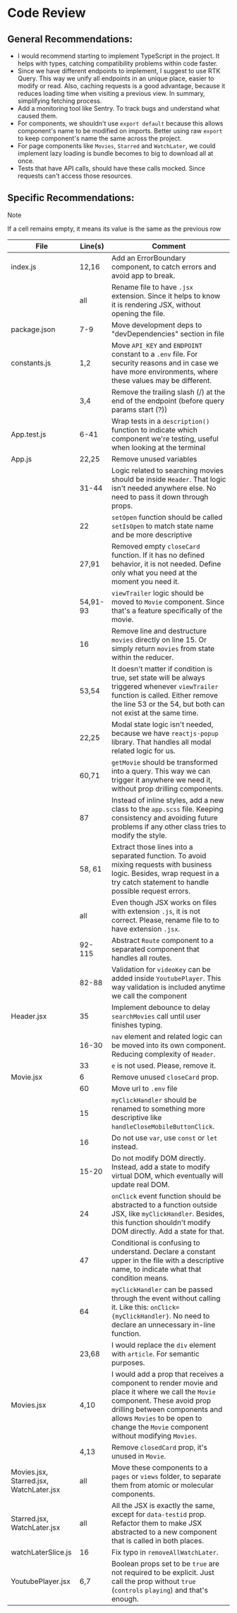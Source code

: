 # Code Review

## General Recommendations:

- I would recommend starting to implement TypeScript in the project. It helps with types, catching compatibility problems within code faster.
- Since we have different endpoints to implement, I suggest to use RTK Query. This way we unify all endpoints in an unique place, easier to modify or read. Also, caching requests is a good advantage, because it reduces loading time when visiting a previous view. In summary, simplifying fetching process.
- Add a monitoring tool like Sentry. To track bugs and understand what caused them.
- For components, we shouldn't use `export default` because this allows component's name to be modified on imports. Better using raw `export` to keep component's name the same across the project.
- For page components like `Movies`, `Starred` and `WatchLater`, we could implement lazy loading is bundle becomes to big to download all at once.
- Tests that have API calls, should have these calls mocked. Since requests can't access those resources.

## Specific Recommendations:

> [!NOTE]
> If a cell remains empty, it means its value is the same as the previous row

| File                                    | Line(s)  | Comment                                                                                                                                                                                                                                                |
| --------------------------------------- | -------- | ------------------------------------------------------------------------------------------------------------------------------------------------------------------------------------------------------------------------------------------------------ |
| index.js                                | 12,16    | Add an ErrorBoundary component, to catch errors and avoid app to break.                                                                                                                                                                                |
|                                         | all      | Rename file to have `.jsx` extension. Since it helps to know it is rendering JSX, without opening the file.                                                                                                                                            |
| package.json                            | 7-9      | Move development deps to "devDependencies" section in file                                                                                                                                                                                             |
| constants.js                            | 1,2      | Move `API_KEY` and `ENDPOINT` constant to a `.env` file. For security reasons and in case we have more environments, where these values may be different.                                                                                              |
|                                         | 3,4      | Remove the trailing slash (/) at the end of the endpoint (before query params start (?))                                                                                                                                                               |
| App.test.js                             | 6-41     | Wrap tests in a `description()` function to indicate which component we're testing, useful when looking at the terminal                                                                                                                                |
| App.js                                  | 22,25    | Remove unused variables                                                                                                                                                                                                                                |
|                                         | 31-44    | Logic related to searching movies should be inside `Header`. That logic isn't needed anywhere else. No need to pass it down through props.                                                                                                             |
|                                         | 22       | `setOpen` function should be called `setIsOpen` to match state name and be more descriptive                                                                                                                                                            |
|                                         | 27,91    | Removed empty `closeCard` function. If it has no defined behavior, it is not needed. Define only what you need at the moment you need it.                                                                                                              |
|                                         | 54,91-93 | `viewTrailer` logic should be moved to `Movie` component. Since that's a feature specifically of the movie.                                                                                                                                            |
|                                         | 16       | Remove line and destructure `movies` directly on line 15. Or simply return `movies` from state within the reducer.                                                                                                                                     |
|                                         | 53,54    | It doesn't matter if condition is true, set state will be always triggered whenever `viewTrailer` function is called. Either remove the line 53 or the 54, but both can not exist at the same time.                                                    |
|                                         | 22,25    | Modal state logic isn't needed, because we have `reactjs-popup` library. That handles all modal related logic for us.                                                                                                                                  |
|                                         | 60,71    | `getMovie` should be transformed into a query. This way we can trigger it anywhere we need it, without prop drilling components.                                                                                                                       |
|                                         | 87       | Instead of inline styles, add a new class to the `app.scss` file. Keeping consistency and avoiding future problems if any other class tries to modify the style.                                                                                       |
|                                         | 58, 61   | Extract those lines into a separated function. To avoid mixing requests with business logic. Besides, wrap request in a try catch statement to handle possible request errors.                                                                         |
|                                         | all      | Even though JSX works on files with extension `.js`, it is not correct. Please, rename file to to have extension `.jsx`.                                                                                                                               |
|                                         | 92-115   | Abstract `Route` component to a separated component that handles all routes.                                                                                                                                                                           |
|                                         | 82-88    | Validation for `videoKey` can be added inside `YoutubePlayer`. This way validation is included anytime we call the component                                                                                                                           |
| Header.jsx                              | 35       | Implement debounce to delay `searchMovies` call until user finishes typing.                                                                                                                                                                            |
|                                         | 16-30    | `nav` element and related logic can be moved into its own component. Reducing complexity of `Header`.                                                                                                                                                  |
|                                         | 33       | `e` is not used. Please, remove it.                                                                                                                                                                                                                    |
| Movie.jsx                               | 6        | Remove unused `closeCard` prop.                                                                                                                                                                                                                        |
|                                         | 60       | Move url to `.env` file                                                                                                                                                                                                                                |
|                                         | 15       | `myClickHandler` should be renamed to something more descriptive like `handleCloseMobileButtonClick`.                                                                                                                                                  |
|                                         | 16       | Do not use `var`, use `const` or `let` instead.                                                                                                                                                                                                        |
|                                         | 15-20    | Do not modify DOM directly. Instead, add a state to modify virtual DOM, which eventually will update real DOM.                                                                                                                                         |
|                                         | 24       | `onClick` event function should be abstracted to a function outside JSX, like `myClickHandler`. Besides, this function shouldn't modify DOM directly. Add a state for that.                                                                            |
|                                         | 47       | Conditional is confusing to understand. Declare a constant upper in the file with a descriptive name, to indicate what that condition means.                                                                                                           |
|                                         | 64       | `myClickHandler` can be passed through the event without calling it. Like this: `onClick={myClickHandler}`. No need to declare an unnecessary in-line function.                                                                                        |
|                                         | 23,68    | I would replace the `div` element with `article`. For semantic purposes.                                                                                                                                                                               |
| Movies.jsx                              | 4,10     | I would add a prop that receives a component to render movie and place it where we call the `Movie` component. These avoid prop drilling between components and allows `Movies` to be open to change the `Movie` component without modifying `Movies`. |
|                                         | 4,13     | Remove `closedCard` prop, it's unused in `Movie`.                                                                                                                                                                                                      |
| Movies.jsx, Starred.jsx, WatchLater.jsx | all      | Move these components to a `pages` or `views` folder, to separate them from atomic or molecular components.                                                                                                                                            |
| Starred.jsx, WatchLater.jsx             | all      | All the JSX is exactly the same, except for `data-testid` prop. Refactor them to make JSX abstracted to a new component that is called in both places.                                                                                                 |
| watchLaterSlice.js                      | 16       | Fix typo in `removeAllWatchLater`.                                                                                                                                                                                                                     |
| YoutubePlayer.jsx                       | 6,7      | Boolean props set to be `true` are not required to be explicit. Just call the prop without `true` (`controls` `playing`) and that's enough.                                                                                                            |
